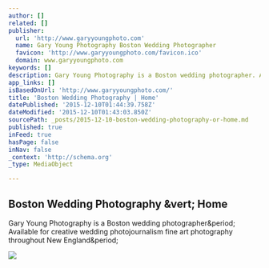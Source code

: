 ```yaml
---
author: []
related: []
publisher:
  url: 'http://www.garyyoungphoto.com'
  name: Gary Young Photography Boston Wedding Photographer
  favicon: 'http://www.garyyoungphoto.com/favicon.ico'
  domain: www.garyyoungphoto.com
keywords: []
description: Gary Young Photography is a Boston wedding photographer. Available for creative wedding photojournalism fine art photography throughout New England.
app_links: []
isBasedOnUrl: 'http://www.garyyoungphoto.com/'
title: 'Boston Wedding Photography | Home'
datePublished: '2015-12-10T01:44:39.758Z'
dateModified: '2015-12-10T01:43:03.850Z'
sourcePath: _posts/2015-12-10-boston-wedding-photography-or-home.md
published: true
inFeed: true
hasPage: false
inNav: false
_context: 'http://schema.org'
_type: MediaObject

---
```

<article style=""><h1>Boston Wedding Photography &amp;vert; Home</h1><p>Gary Young Photography is a Boston wedding photographer&amp;period; Available for creative wedding photojournalism fine art photography throughout New England&amp;period;</p><img src="https://static1.squarespace.com/static/5644bec4e4b0b0751ff08d48/t/5644e9b9e4b07e6d0f4a3af5/1449438429863/?format=1000w" /></article>